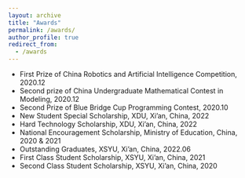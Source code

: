 ```yaml
---
layout: archive
title: "Awards"
permalink: /awards/
author_profile: true
redirect_from:
  - /awards
---
```

<!-- Awards
====== -->
+ First Prize of China Robotics and Artificial Intelligence Competition, 2020.12
+ Second prize of China Undergraduate Mathematical Contest in Modeling, 2020.12
+ Second Prize of Blue Bridge Cup Programming Contest, 2020.10
+ New Student Special Scholarship, XDU, Xi’an, China, 2022
+ Hard Technology Scholarship, XDU, Xi’an, China, 2022
+ National Encouragement Scholarship, Ministry of Education, China, 2020 & 2021
+ Outstanding Graduates, XSYU, Xi’an, China, 2022.06
+ First Class Student Scholarship, XSYU, Xi’an, China, 2021
+ Second Class Student Scholarship, XSYU, Xi’an, China, 2020


